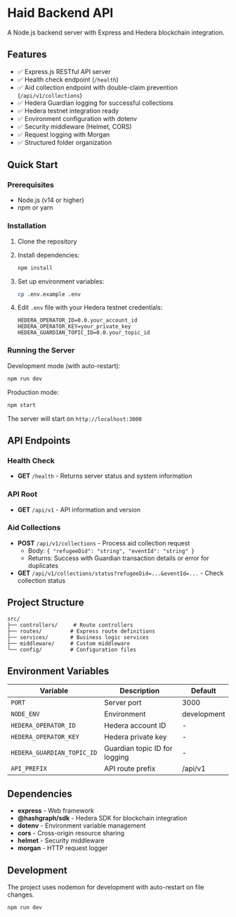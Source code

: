 # Haid Backend API

A Node.js backend server with Express and Hedera blockchain integration.

## Features

- ✅ Express.js RESTful API server
- ✅ Health check endpoint (`/health`)
- ✅ Aid collection endpoint with double-claim prevention (`/api/v1/collections`)
- ✅ Hedera Guardian logging for successful collections
- ✅ Hedera testnet integration ready
- ✅ Environment configuration with dotenv
- ✅ Security middleware (Helmet, CORS)
- ✅ Request logging with Morgan
- ✅ Structured folder organization

## Quick Start

### Prerequisites

- Node.js (v14 or higher)
- npm or yarn

### Installation

1. Clone the repository
2. Install dependencies:
   ```bash
   npm install
   ```

3. Set up environment variables:
   ```bash
   cp .env.example .env
   ```
   
4. Edit `.env` file with your Hedera testnet credentials:
   ```
   HEDERA_OPERATOR_ID=0.0.your_account_id
   HEDERA_OPERATOR_KEY=your_private_key
   HEDERA_GUARDIAN_TOPIC_ID=0.0.your_topic_id
   ```

### Running the Server

Development mode (with auto-restart):
```bash
npm run dev
```

Production mode:
```bash
npm start
```

The server will start on `http://localhost:3000`

## API Endpoints

### Health Check
- **GET** `/health` - Returns server status and system information

### API Root
- **GET** `/api/v1` - API information and version

### Aid Collections
- **POST** `/api/v1/collections` - Process aid collection request
  - Body: `{ "refugeeDid": "string", "eventId": "string" }`
  - Returns: Success with Guardian transaction details or error for duplicates
- **GET** `/api/v1/collections/status?refugeeDid=...&eventId=...` - Check collection status

## Project Structure

```
src/
├── controllers/     # Route controllers
├── routes/         # Express route definitions
├── services/       # Business logic services
├── middleware/     # Custom middleware
└── config/         # Configuration files
```

## Environment Variables

| Variable | Description | Default |
|----------|-------------|---------|
| `PORT` | Server port | 3000 |
| `NODE_ENV` | Environment | development |
| `HEDERA_OPERATOR_ID` | Hedera account ID | - |
| `HEDERA_OPERATOR_KEY` | Hedera private key | - |
| `HEDERA_GUARDIAN_TOPIC_ID` | Guardian topic ID for logging | - |
| `API_PREFIX` | API route prefix | /api/v1 |

## Dependencies

- **express** - Web framework
- **@hashgraph/sdk** - Hedera SDK for blockchain integration
- **dotenv** - Environment variable management
- **cors** - Cross-origin resource sharing
- **helmet** - Security middleware
- **morgan** - HTTP request logger

## Development

The project uses nodemon for development with auto-restart on file changes.

```bash
npm run dev
```
